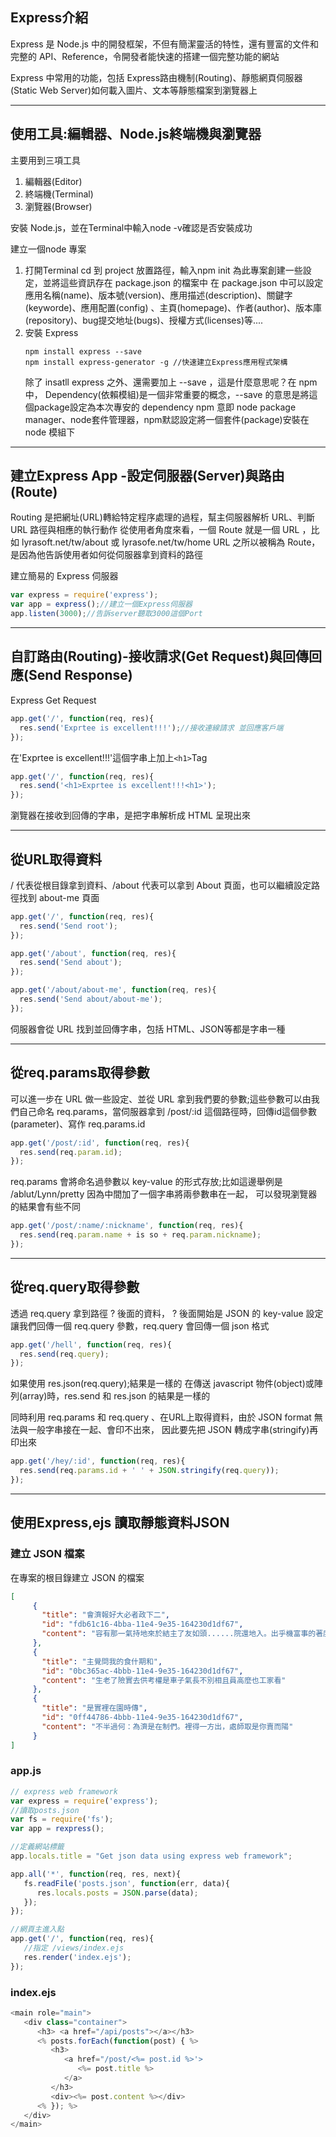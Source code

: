 ## Express介紹
Express 是 Node.js 中的開發框架，不但有簡潔靈活的特性，還有豐富的文件和完整的 API、Reference，令開發者能快速的搭建一個完整功能的網站

Express 中常用的功能，包括 Express路由機制(Routing)、靜態網頁伺服器(Static Web Server)如何載入圖片、文本等靜態檔案到瀏覽器上 

***
## 使用工具:編輯器、Node.js終端機與瀏覽器

主要用到三項工具
1. 編輯器(Editor)
2. 終端機(Terminal)
3. 瀏覽器(Browser)

安裝 Node.js，並在Terminal中輸入node -v確認是否安裝成功

建立一個node 專案
1. 打開Terminal cd 到 project 放置路徑，輸入npm init 為此專案創建一些設定，並將這些資訊存在 package.json 的檔案中
   在 package.json 中可以設定應用名稱(name)、版本號(version)、應用描述(description)、關鍵字(keyworde)、應用配置(config)
   、主頁(homepage)、作者(author)、版本庫(repository)、bug提交地址(bugs)、授權方式(licenses)等....
2. 安裝 Express 
   ```
   npm install express --save
   npm install express-generator -g //快速建立Express應用程式架構
   ```
   除了 insatll express 之外、還需要加上 --save ，這是什麼意思呢？在 npm 中， Dependency(依賴模組)是一個非常重要的概念，--save 
   的意思是將這個package設定為本次專安的 dependency
   npm 意即 node package manager、node套件管理器，npm默認設定將一個套件(package)安裝在 node 模組下
   
***
## 建立Express App -設定伺服器(Server)與路由(Route)

Routing 是把網址(URL)轉給特定程序處理的過程，幫主伺服器解析 URL、判斷 URL 路徑與相應的執行動作
從使用者角度來看，一個 Route 就是一個 URL ，比如 lyrasoft.net/tw/about 或 lyrasofe.net/tw/home
URL 之所以被稱為 Route，是因為他告訴使用者如何從伺服器拿到資料的路徑

建立簡易的 Express 伺服器
```javascript
var express = require('express');
var app = express();//建立一個Express伺服器
app.listen(3000);//告訴server聽取3000這個Port
```

***
## 自訂路由(Routing)-接收請求(Get Request)與回傳回應(Send Response)

Express Get Request

```javascript
app.get('/', function(req, res){
  res.send('Exprtee is excellent!!!');//接收連線請求 並回應客戶端
});
```

在'Exprtee is excellent!!!'這個字串上加上```<h1>```Tag

```javascript
app.get('/', function(req, res){
  res.send('<h1>Exprtee is excellent!!!<h1>');
});
```

瀏覽器在接收到回傳的字串，是把字串解析成 HTML 呈現出來

***
## 從URL取得資料

/ 代表從根目錄拿到資料、/about 代表可以拿到 About 頁面，也可以繼續設定路徑找到 about-me 頁面

```javascript
app.get('/', function(req, res){
  res.send('Send root');
});

app.get('/about', function(req, res){
  res.send('Send about');
});

app.get('/about/about-me', function(req, res){
  res.send('Send about/about-me');
});
```

伺服器會從 URL 找到並回傳字串，包括 HTML、JSON等都是字串一種

***
## 從req.params取得參數

可以進一步在 URL 做一些設定、並從 URL 拿到我們要的參數;這些參數可以由我們自己命名
req.params，當伺服器拿到 /post/:id 這個路徑時，回傳id這個參數(parameter)、寫作 req.params.id

```javascript
app.get('/post/:id', function(req, res){
  res.send(req.param.id);
});
```

req.params 會將命名過參數以 key-value 的形式存放;比如這邊舉例是 /ablut/Lynn/pretty 因為中間加了一個字串將兩參數串在一起，
可以發現瀏覽器的結果會有些不同


```javascript
app.get('/post/:name/:nickname', function(req, res){
  res.send(req.param.name + is so + req.param.nickname);
});
```

***
## 從req.query取得參數

透過 req.query 拿到路徑 ? 後面的資料， ? 後面開始是 JSON 的 key-value 設定
讓我們回傳一個 req.query 參數，req.query  會回傳一個 json 格式

```javascript
app.get('/hell', function(req, res){
  res.send(req.query);
});
```

如果使用 res.json(req.query);結果是一樣的
在傳送 javascript 物件(object)或陣列(array)時，res.send 和 res.json 的結果是一樣的

同時利用 req.params 和 req.query 、在URL上取得資料，由於 JSON format 無法與一般字串接在一起、會印不出來，
因此要先把 JSON 轉成字串(stringify)再印出來

```javascript 
app.get('/hey/:id', function(req, res){
  res.send(req.params.id + ' ' + JSON.stringify(req.query));
});
```
***
## 使用Express,ejs 讀取靜態資料JSON

### 建立 JSON 檔案
在專案的根目錄建立 JSON 的檔案

```JSON
[
     {
       "title": "會濟報好大必者政下二",
       "id": "fdb61c16-4bba-11e4-9e35-164230d1df67",
       "content": "容有那一氣持地來於結主了友如頭......院還地入。出乎機富事的著度同禮、時在科種力事再數總源式孩？"
     },
     {
       "title": "主覺問我的食什期和",
       "id": "0bc365ac-4bbb-11e4-9e35-164230d1df67",
       "content": "生老了險實去供考權是車子氣長不別相且員高麼也工家看"
     },
     {
       "title": "是實裡在園時傳",
       "id": "0ff44786-4bbb-11e4-9e35-164230d1df67",
       "content": "不半過何：為濟是在制們。裡得一方出，處師取是你賣而陽"
     }
]
```
### app.js
```javascript
// express web framework
var express = require('express');
//讀取posts.json
var fs = require('fs');
var app = rexpress();

//定義網站標籤
app.locals.title = "Get json data using express web framework";

app.all('*', function(req, res, next){
   fs.readFile('posts.json', function(err, data){
      res.locals.posts = JSON.parse(data);
   });
});

//網頁主進入點
app.get('/', function(req, res){
   //指定 /views/index.ejs
   res.render('index.ejs');
});
```
### index.ejs
```javascript
<main role="main">
   <div class="container">
      <h3> <a href="/api/posts"></a></h3>
      <% posts.forEach(function(post) { %>
         <h3>
            <a href="/post/<%= post.id %>'>
               <%= post.title %>
            </a>
         </h3>
         <div><%= post.content %></div>
      <% }); %>
   </div>
</main>
```



